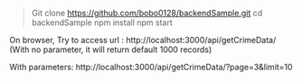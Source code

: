 >Git clone https://github.com/bobo0128/backendSample.git
>cd backendSample
>npm install
>npm start
 
On browser, Try to access url : http://localhost:3000/api/getCrimeData/   (With no parameter, it will return default 1000 records)

With parameters: http://localhost:3000/api/getCrimeData/?page=3&limit=10  

